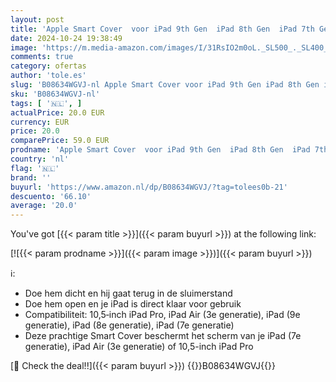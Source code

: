 ```yaml
---
layout: post
title: 'Apple Smart Cover  voor iPad 9th Gen  iPad 8th Gen  iPad 7th Gen  iPad Air 3rd Gen  10.5" iPad Pro - Zwart'
date: 2024-10-24 19:38:49
image: 'https://m.media-amazon.com/images/I/31RsIO2m0oL._SL500_._SL400_.jpg'
comments: true
category: ofertas
author: 'tole.es'
slug: 'B08634WGVJ-nl Apple Smart Cover voor iPad 9th Gen iPad 8th Gen iPad 7th...'
sku: 'B08634WGVJ-nl'
tags: [ '🇳🇱', ]
actualPrice: 20.0 EUR
currency: EUR
price: 20.0
comparePrice: 59.0 EUR
prodname: 'Apple Smart Cover  voor iPad 9th Gen  iPad 8th Gen  iPad 7th Gen  iPad Air 3rd Gen  10.5" iPad Pro - Zwart'
country: 'nl'
flag: '🇳🇱'
brand: ''
buyurl: 'https://www.amazon.nl/dp/B08634WGVJ/?tag=tolees0b-21'
descuento: '66.10'
average: '20.0'
---
```


You've got [{{< param title >}}]({{< param buyurl >}}) at the following link:

[![{{< param prodname >}}]({{< param image >}})]({{< param buyurl >}})

ℹ️:

- Doe hem dicht en hij gaat terug in de sluimerstand
- Doe hem open en je iPad is direct klaar voor gebruik
- Compatibiliteit: 10,5‑inch iPad Pro, iPad Air (3e generatie), iPad (9e generatie), iPad (8e generatie), iPad (7e generatie)
- Deze prachtige Smart Cover beschermt het scherm van je iPad (7e generatie), iPad Air (3e generatie) of 10,5-inch iPad Pro

[🛒 Check the deal!!]({{< param buyurl >}})
{{<world>}}B08634WGVJ{{</world>}}
